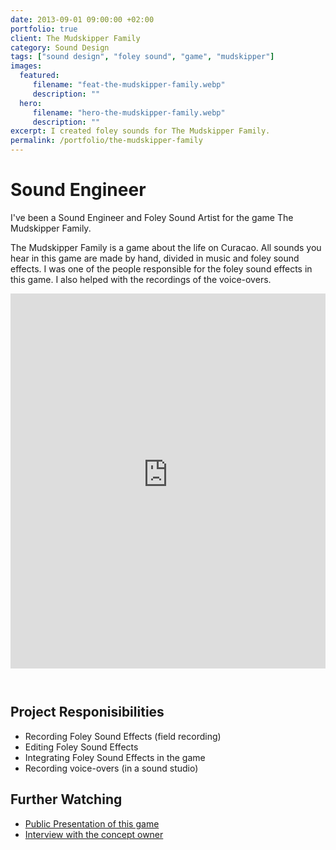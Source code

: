 ```yaml
---
date: 2013-09-01 09:00:00 +02:00
portfolio: true
client: The Mudskipper Family
category: Sound Design
tags: ["sound design", "foley sound", "game", "mudskipper"]
images:
  featured:
     filename: "feat-the-mudskipper-family.webp"
     description: ""
  hero:
     filename: "hero-the-mudskipper-family.webp"
     description: ""
excerpt: I created foley sounds for The Mudskipper Family.
permalink: /portfolio/the-mudskipper-family
---
```


# Sound Engineer

I've been a Sound Engineer and Foley Sound Artist for the game The Mudskipper Family.

The Mudskipper Family is a game about the life on Curacao. All sounds you hear in this game are made by hand, divided in music and foley sound effects. I was one of the people responsible for the foley sound effects in this game. I also helped with the recordings of the voice-overs.

<style>.big-hero.hasimage { background-position: left top, top center !important; }</style>
<ClientOnly><iframe height="600" src="https://www.youtube-nocookie.com/embed/8KqmrHaaHi8" frameborder="0" allow="accelerometer; autoplay; encrypted-media; gyroscope; picture-in-picture" style="width: 100%; margin-bottom: 2em;" allowfullscreen></iframe></ClientOnly>




## Project Responisibilities

- Recording Foley Sound Effects (field recording)
- Editing Foley Sound Effects
- Integrating Foley Sound Effects in the game
- Recording voice-overs (in a sound studio)


## Further Watching

- [Public Presentation of this game](https://www.youtube.com/watch?v=iOck5YNdgmg)
- [Interview with the concept owner](https://www.youtube.com/watch?v=lLxT1lPj-oI)
